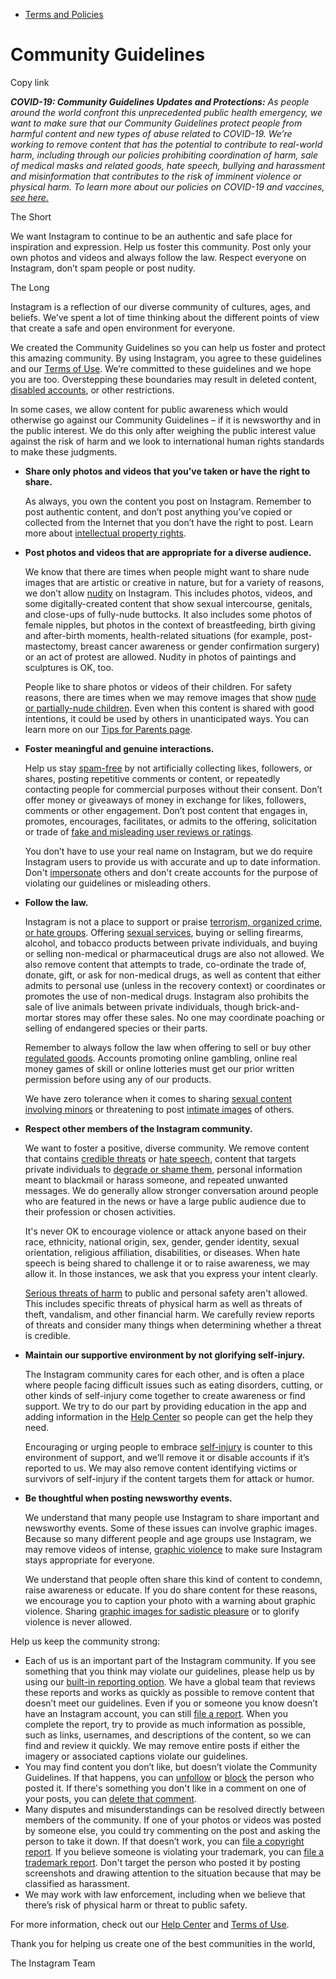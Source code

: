 *   [Terms and Policies](https://help.instagram.com/1417489251945243/?helpref=breadcrumb)

Community Guidelines
====================

Copy link

_**COVID-19: Community Guidelines Updates and Protections:** As people around the world confront this unprecedented public health emergency, we want to make sure that our Community Guidelines protect people from harmful content and new types of abuse related to COVID-19. We’re working to remove content that has the potential to contribute to real-world harm, including through our policies prohibiting coordination of harm, sale of medical masks and related goods, hate speech, bullying and harassment and misinformation that contributes to the risk of imminent violence or physical harm. To learn more about our policies on COVID-19 and vaccines, [see here.](https://help.instagram.com/697825587576762?helpref=faq_content)_

The Short

We want Instagram to continue to be an authentic and safe place for inspiration and expression. Help us foster this community. Post only your own photos and videos and always follow the law. Respect everyone on Instagram, don’t spam people or post nudity.

The Long

Instagram is a reflection of our diverse community of cultures, ages, and beliefs. We’ve spent a lot of time thinking about the different points of view that create a safe and open environment for everyone.

We created the Community Guidelines so you can help us foster and protect this amazing community. By using Instagram, you agree to these guidelines and our [Terms of Use](https://www.instagram.com/legal/terms). We’re committed to these guidelines and we hope you are too. Overstepping these boundaries may result in deleted content, [disabled accounts](https://help.instagram.com/366993040048856?helpref=faq_content), or other restrictions.

In some cases, we allow content for public awareness which would otherwise go against our Community Guidelines – if it is newsworthy and in the public interest. We do this only after weighing the public interest value against the risk of harm and we look to international human rights standards to make these judgments.

*   **Share only photos and videos that you’ve taken or have the right to share.**
    
    As always, you own the content you post on Instagram. Remember to post authentic content, and don’t post anything you’ve copied or collected from the Internet that you don’t have the right to post. Learn more about [intellectual property rights](https://help.instagram.com/126382350847838?helpref=faq_content).
    
*   **Post photos and videos that are appropriate for a diverse audience.**
    
    We know that there are times when people might want to share nude images that are artistic or creative in nature, but for a variety of reasons, we don’t allow [nudity](https://l.instagram.com/?u=https%3A%2F%2Fwww.facebook.com%2Fcommunitystandards%2Fadult_nudity_sexual_activity&e=AT39h10rAXkInlny_RkWSTaJYC7xOJJD7JFh5tm_o2NzeBxNrDLN_U4K_NDPDJ7P-WlhMIkY8ZWXHULddmYxlX9LeVbUL_VXPiXExd8mXQXv48X5IlK3-G4Q2Z_le5eOUr7RBDOadQDeV2cocrZDMWzRaUFrldB63qHqvg) on Instagram. This includes photos, videos, and some digitally-created content that show sexual intercourse, genitals, and close-ups of fully-nude buttocks. It also includes some photos of female nipples, but photos in the context of breastfeeding, birth giving and after-birth moments, health-related situations (for example, post-mastectomy, breast cancer awareness or gender confirmation surgery) or an act of protest are allowed. Nudity in photos of paintings and sculptures is OK, too.
    
    People like to share photos or videos of their children. For safety reasons, there are times when we may remove images that show [nude or partially-nude children](https://l.instagram.com/?u=https%3A%2F%2Fwww.facebook.com%2Fcommunitystandards%2Fchild_nudity_sexual_exploitation&e=AT39h10rAXkInlny_RkWSTaJYC7xOJJD7JFh5tm_o2NzeBxNrDLN_U4K_NDPDJ7P-WlhMIkY8ZWXHULddmYxlX9LeVbUL_VXPiXExd8mXQXv48X5IlK3-G4Q2Z_le5eOUr7RBDOadQDeV2cocrZDMWzRaUFrldB63qHqvg). Even when this content is shared with good intentions, it could be used by others in unanticipated ways. You can learn more on our [Tips for Parents page](https://help.instagram.com/154475974694511/?helpref=faq_content).
    
*   **Foster meaningful and genuine interactions.**
    
    Help us stay [spam-free](https://l.instagram.com/?u=https%3A%2F%2Fwww.facebook.com%2Fcommunitystandards%2Fspam&e=AT39h10rAXkInlny_RkWSTaJYC7xOJJD7JFh5tm_o2NzeBxNrDLN_U4K_NDPDJ7P-WlhMIkY8ZWXHULddmYxlX9LeVbUL_VXPiXExd8mXQXv48X5IlK3-G4Q2Z_le5eOUr7RBDOadQDeV2cocrZDMWzRaUFrldB63qHqvg) by not artificially collecting likes, followers, or shares, posting repetitive comments or content, or repeatedly contacting people for commercial purposes without their consent. Don’t offer money or giveaways of money in exchange for likes, followers, comments or other engagement. Don’t post content that engages in, promotes, encourages, facilitates, or admits to the offering, solicitation or trade of [fake and misleading user reviews or ratings](https://l.instagram.com/?u=https%3A%2F%2Fwww.facebook.com%2Fcommunitystandards%2Ffraud_deception&e=AT39h10rAXkInlny_RkWSTaJYC7xOJJD7JFh5tm_o2NzeBxNrDLN_U4K_NDPDJ7P-WlhMIkY8ZWXHULddmYxlX9LeVbUL_VXPiXExd8mXQXv48X5IlK3-G4Q2Z_le5eOUr7RBDOadQDeV2cocrZDMWzRaUFrldB63qHqvg).
    
    You don’t have to use your real name on Instagram, but we do require Instagram users to provide us with accurate and up to date information. Don't [impersonate](https://l.instagram.com/?u=https%3A%2F%2Fwww.facebook.com%2Fcommunitystandards%2Fmisrepresentation&e=AT39h10rAXkInlny_RkWSTaJYC7xOJJD7JFh5tm_o2NzeBxNrDLN_U4K_NDPDJ7P-WlhMIkY8ZWXHULddmYxlX9LeVbUL_VXPiXExd8mXQXv48X5IlK3-G4Q2Z_le5eOUr7RBDOadQDeV2cocrZDMWzRaUFrldB63qHqvg) others and don't create accounts for the purpose of violating our guidelines or misleading others.
    
*   **Follow the law.**
    
    Instagram is not a place to support or praise [terrorism, organized crime, or hate groups](https://l.instagram.com/?u=https%3A%2F%2Fwww.facebook.com%2Fcommunitystandards%2Fdangerous_individuals_organizations&e=AT39h10rAXkInlny_RkWSTaJYC7xOJJD7JFh5tm_o2NzeBxNrDLN_U4K_NDPDJ7P-WlhMIkY8ZWXHULddmYxlX9LeVbUL_VXPiXExd8mXQXv48X5IlK3-G4Q2Z_le5eOUr7RBDOadQDeV2cocrZDMWzRaUFrldB63qHqvg). Offering [sexual services](https://l.instagram.com/?u=https%3A%2F%2Fwww.facebook.com%2Fcommunitystandards%2Fsexual_solicitation&e=AT39h10rAXkInlny_RkWSTaJYC7xOJJD7JFh5tm_o2NzeBxNrDLN_U4K_NDPDJ7P-WlhMIkY8ZWXHULddmYxlX9LeVbUL_VXPiXExd8mXQXv48X5IlK3-G4Q2Z_le5eOUr7RBDOadQDeV2cocrZDMWzRaUFrldB63qHqvg), buying or selling firearms, alcohol, and tobacco products between private individuals, and buying or selling non-medical or pharmaceutical drugs are also not allowed. We also remove content that attempts to trade, co-ordinate the trade of, donate, gift, or ask for non-medical drugs, as well as content that either admits to personal use (unless in the recovery context) or coordinates or promotes the use of non-medical drugs. Instagram also prohibits the sale of live animals between private individuals, though brick-and-mortar stores may offer these sales. No one may coordinate poaching or selling of endangered species or their parts.
    
    Remember to always follow the law when offering to sell or buy other [regulated goods](https://l.instagram.com/?u=https%3A%2F%2Fwww.facebook.com%2Fcommunitystandards%2Fregulated_goods&e=AT39h10rAXkInlny_RkWSTaJYC7xOJJD7JFh5tm_o2NzeBxNrDLN_U4K_NDPDJ7P-WlhMIkY8ZWXHULddmYxlX9LeVbUL_VXPiXExd8mXQXv48X5IlK3-G4Q2Z_le5eOUr7RBDOadQDeV2cocrZDMWzRaUFrldB63qHqvg). Accounts promoting online gambling, online real money games of skill or online lotteries must get our prior written permission before using any of our products.
    
    We have zero tolerance when it comes to sharing [sexual content involving minors](https://l.instagram.com/?u=https%3A%2F%2Fwww.facebook.com%2Fcommunitystandards%2Fchild_nudity_sexual_exploitation&e=AT39h10rAXkInlny_RkWSTaJYC7xOJJD7JFh5tm_o2NzeBxNrDLN_U4K_NDPDJ7P-WlhMIkY8ZWXHULddmYxlX9LeVbUL_VXPiXExd8mXQXv48X5IlK3-G4Q2Z_le5eOUr7RBDOadQDeV2cocrZDMWzRaUFrldB63qHqvg) or threatening to post [intimate images](https://l.instagram.com/?u=https%3A%2F%2Fwww.facebook.com%2Fcommunitystandards%2Fsexual_exploitation_adults&e=AT39h10rAXkInlny_RkWSTaJYC7xOJJD7JFh5tm_o2NzeBxNrDLN_U4K_NDPDJ7P-WlhMIkY8ZWXHULddmYxlX9LeVbUL_VXPiXExd8mXQXv48X5IlK3-G4Q2Z_le5eOUr7RBDOadQDeV2cocrZDMWzRaUFrldB63qHqvg) of others.
    
*   **Respect other members of the Instagram community.**
    
    We want to foster a positive, diverse community. We remove content that contains [credible threats](https://l.instagram.com/?u=https%3A%2F%2Fwww.facebook.com%2Fcommunitystandards%2Fcredible_violence&e=AT39h10rAXkInlny_RkWSTaJYC7xOJJD7JFh5tm_o2NzeBxNrDLN_U4K_NDPDJ7P-WlhMIkY8ZWXHULddmYxlX9LeVbUL_VXPiXExd8mXQXv48X5IlK3-G4Q2Z_le5eOUr7RBDOadQDeV2cocrZDMWzRaUFrldB63qHqvg) or [hate speech](https://l.instagram.com/?u=https%3A%2F%2Fwww.facebook.com%2Fcommunitystandards%2Fhate_speech&e=AT39h10rAXkInlny_RkWSTaJYC7xOJJD7JFh5tm_o2NzeBxNrDLN_U4K_NDPDJ7P-WlhMIkY8ZWXHULddmYxlX9LeVbUL_VXPiXExd8mXQXv48X5IlK3-G4Q2Z_le5eOUr7RBDOadQDeV2cocrZDMWzRaUFrldB63qHqvg), content that targets private individuals to [degrade or shame them](https://l.instagram.com/?u=https%3A%2F%2Fwww.facebook.com%2Fcommunitystandards%2Fbullying&e=AT39h10rAXkInlny_RkWSTaJYC7xOJJD7JFh5tm_o2NzeBxNrDLN_U4K_NDPDJ7P-WlhMIkY8ZWXHULddmYxlX9LeVbUL_VXPiXExd8mXQXv48X5IlK3-G4Q2Z_le5eOUr7RBDOadQDeV2cocrZDMWzRaUFrldB63qHqvg), personal information meant to blackmail or harass someone, and repeated unwanted messages. We do generally allow stronger conversation around people who are featured in the news or have a large public audience due to their profession or chosen activities.
    
    It's never OK to encourage violence or attack anyone based on their race, ethnicity, national origin, sex, gender, gender identity, sexual orientation, religious affiliation, disabilities, or diseases. When hate speech is being shared to challenge it or to raise awareness, we may allow it. In those instances, we ask that you express your intent clearly.
    
    [Serious threats of harm](https://l.instagram.com/?u=https%3A%2F%2Fwww.facebook.com%2Fcommunitystandards%2Fcredible_violence&e=AT39h10rAXkInlny_RkWSTaJYC7xOJJD7JFh5tm_o2NzeBxNrDLN_U4K_NDPDJ7P-WlhMIkY8ZWXHULddmYxlX9LeVbUL_VXPiXExd8mXQXv48X5IlK3-G4Q2Z_le5eOUr7RBDOadQDeV2cocrZDMWzRaUFrldB63qHqvg) to public and personal safety aren't allowed. This includes specific threats of physical harm as well as threats of theft, vandalism, and other financial harm. We carefully review reports of threats and consider many things when determining whether a threat is credible.
    
*   **Maintain our supportive environment by not glorifying self-injury.**
    
    The Instagram community cares for each other, and is often a place where people facing difficult issues such as eating disorders, cutting, or other kinds of self-injury come together to create awareness or find support. We try to do our part by providing education in the app and adding information in the [Help Center](https://help.instagram.com/) so people can get the help they need.
    
    Encouraging or urging people to embrace [self-injury](https://l.instagram.com/?u=https%3A%2F%2Fwww.facebook.com%2Fcommunitystandards%2Fsuicide_self_injury_violence&e=AT39h10rAXkInlny_RkWSTaJYC7xOJJD7JFh5tm_o2NzeBxNrDLN_U4K_NDPDJ7P-WlhMIkY8ZWXHULddmYxlX9LeVbUL_VXPiXExd8mXQXv48X5IlK3-G4Q2Z_le5eOUr7RBDOadQDeV2cocrZDMWzRaUFrldB63qHqvg) is counter to this environment of support, and we’ll remove it or disable accounts if it’s reported to us. We may also remove content identifying victims or survivors of self-injury if the content targets them for attack or humor.
    
*   **Be thoughtful when posting newsworthy events.**
    
    We understand that many people use Instagram to share important and newsworthy events. Some of these issues can involve graphic images. Because so many different people and age groups use Instagram, we may remove videos of intense, [graphic violence](https://l.instagram.com/?u=https%3A%2F%2Fwww.facebook.com%2Fcommunitystandards%2Fgraphic_violence&e=AT39h10rAXkInlny_RkWSTaJYC7xOJJD7JFh5tm_o2NzeBxNrDLN_U4K_NDPDJ7P-WlhMIkY8ZWXHULddmYxlX9LeVbUL_VXPiXExd8mXQXv48X5IlK3-G4Q2Z_le5eOUr7RBDOadQDeV2cocrZDMWzRaUFrldB63qHqvg) to make sure Instagram stays appropriate for everyone.
    
    We understand that people often share this kind of content to condemn, raise awareness or educate. If you do share content for these reasons, we encourage you to caption your photo with a warning about graphic violence. Sharing [graphic images for sadistic pleasure](https://l.instagram.com/?u=https%3A%2F%2Fwww.facebook.com%2Fcommunitystandards%2Fcruel_insensitive&e=AT39h10rAXkInlny_RkWSTaJYC7xOJJD7JFh5tm_o2NzeBxNrDLN_U4K_NDPDJ7P-WlhMIkY8ZWXHULddmYxlX9LeVbUL_VXPiXExd8mXQXv48X5IlK3-G4Q2Z_le5eOUr7RBDOadQDeV2cocrZDMWzRaUFrldB63qHqvg) or to glorify violence is never allowed.
    

Help us keep the community strong:

*   Each of us is an important part of the Instagram community. If you see something that you think may violate our guidelines, please help us by using our [built-in reporting option](https://help.instagram.com/165828726894770?helpref=faq_content). We have a global team that reviews these reports and works as quickly as possible to remove content that doesn’t meet our guidelines. Even if you or someone you know doesn’t have an Instagram account, you can still [file a report](https://help.instagram.com/contact/383679321740945). When you complete the report, try to provide as much information as possible, such as links, usernames, and descriptions of the content, so we can find and review it quickly. We may remove entire posts if either the imagery or associated captions violate our guidelines.
*   You may find content you don’t like, but doesn’t violate the Community Guidelines. If that happens, you can [unfollow](https://help.instagram.com/286340048138725?helpref=faq_content) or [block](https://help.instagram.com/426700567389543/?helpref=faq_content) the person who posted it. If there's something you don't like in a comment on one of your posts, you can [delete that comment](https://help.instagram.com/289098941190483?helpref=faq_content).
*   Many disputes and misunderstandings can be resolved directly between members of the community. If one of your photos or videos was posted by someone else, you could try commenting on the post and asking the person to take it down. If that doesn’t work, you can [file a copyright report](https://help.instagram.com/126382350847838?helpref=faq_content). If you believe someone is violating your trademark, you can [file a trademark report](https://help.instagram.com/222826637847963?helpref=faq_content). Don't target the person who posted it by posting screenshots and drawing attention to the situation because that may be classified as harassment.
*   We may work with law enforcement, including when we believe that there’s risk of physical harm or threat to public safety.

For more information, check out our [Help Center](https://help.instagram.com/) and [Terms of Use](https://l.instagram.com/?u=http%3A%2F%2Finstagram.com%2Flegal%2Fterms%2F%23&e=AT39h10rAXkInlny_RkWSTaJYC7xOJJD7JFh5tm_o2NzeBxNrDLN_U4K_NDPDJ7P-WlhMIkY8ZWXHULddmYxlX9LeVbUL_VXPiXExd8mXQXv48X5IlK3-G4Q2Z_le5eOUr7RBDOadQDeV2cocrZDMWzRaUFrldB63qHqvg).

Thank you for helping us create one of the best communities in the world,

The Instagram Team